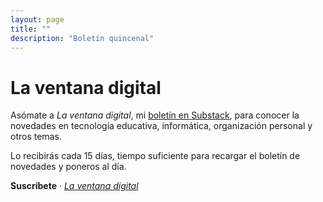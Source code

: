 ```yaml
---
layout: page
title: ""
description: "Boletín quincenal"
---
```


# La ventana digital

Asómate a *La ventana digital*, mi [boletín en Substack](https://ebenimeli.substack.com/), para conocer la novedades en tecnología educativa, informática, organización personal y otros temas.

Lo recibirás cada 15 días, tiempo suficiente para recargar el boletín de novedades y poneros al día.

**Suscríbete** · [*La ventana digital*](https://ebenimeli.substack.com/)